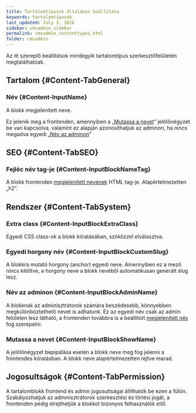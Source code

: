```yaml
---
title: Tartalomtípusok általános beállítása
keywords: tartalomtípusok
last_updated: July 3, 2016
sidebar: cmsadmin_sidebar
permalink: cmsadmin_contenttypes.html
folder: cmsadmin
---
```


Az itt szereplő beállítások mindegyik tartalomtípus szerkesztőfelületén megtalálhatóak.

## Tartalom {#Content-TabGeneral}

### Név {#Content-InputName}

A blokk megjelenített neve.

Ez jelenik meg a frontenden, amennyiben a „[Mutassa a nevet](cmsadmin_contenttypes.html#Content-InputBlockShowName)” jelölőnégyzet be van kapcsolva, valamint ez alapján azonosíthatjuk az adminon, ha nincs megadva egyedi „[Név az adminon](cmsadmin_contenttypes.html#Content-InputBlockAdminName)”

## SEO {#Content-TabSEO}

### Fejléc név tag-je {#Content-InputBlockNameTag}

A blokk frontenden [megjelenített nevének](cmsadmin_contenttypes.html#Content-InputName) HTML tag-je. Alapértelmezetten „h2”.

## Rendszer {#Content-TabSystem}

### Extra class {#Content-InputBlockExtraClass}

Egyedi CSS class-ok a blokk kiíratásában, szóközzel elválasztva.

### Egyedi horgony név {#Content-InputBlockCustomSlug}

A blokkra mutató horgony (anchor) egyedi neve. Amennyiben ez a mező nincs kitöltve, a horgony neve a blokk nevéből automatikusan generált slug lesz.

### Név az adminon {#Content-InputBlockAdminName}

A blokknak az adminisztrátorok számára beszédesebb, könnyebben megkülönböztethető nevet is adhatunk. Ez az egyedi név csak az admin felületen lesz látható, a frontenden továbbra is a beállított [megjelenített név](cmsadmin_contenttypes.html#Content-InputName) fog szerepelni.

### Mutassa a nevet {#Content-InputBlockShowName}

A jelölőnégyzet bepipálása esetén a blokk neve meg fog jelenni a frontendes kiíratásban. A blokk neve alapértelmezetten rejtve marad.

## Jogosultságok {#Content-TabPermission}
A tartalomblokk frontend és admin jogosultságai állíthatók be ezen a fülön. Szabályozhatjuk az adminisztrátorok szerkesztési és törlési jogát, a frontenden pedig elrejthetjük a blokkot bizonyos felhasználók elől.




